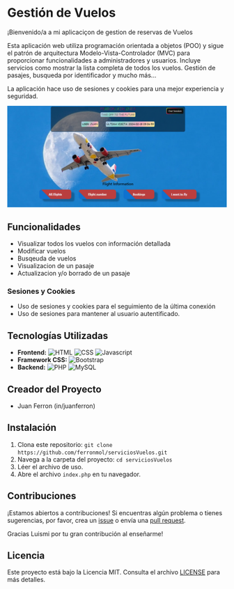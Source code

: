 # Gestión de Vuelos

¡Bienvenido/a  a mi aplicaciçon de gestion de reservas de Vuelos

Esta aplicación web utiliza programación orientada a objetos (POO) y sigue el patrón de arquitectura Modelo-Vista-Controlador (MVC) para proporcionar funcionalidades a administradores y usuarios. Incluye servicios como mostrar la lista completa de todos los vuelos.  Gestión de pasajes, busqueda por identificador  y mucho más...

La aplicación  hace uso de sesiones y cookies para una mejor experiencia y seguridad.

![FotoAplicación](./client/assets/images/Captura1.PNG)

## Funcionalidades

- Visualizar todos los vuelos con información detallada
- Modificar vuelos
- Busqeuda de vuelos
- Visualizacion de un pasaje
- Actualizacion y/o borrado de un pasaje

### Sesiones y Cookies

- Uso de sesiones y cookies para el seguimiento de la última conexión
- Uso de sesiones para mantener al usuario autentificado.

## Tecnologías Utilizadas

- **Frontend:** ![HTML](https://img.shields.io/badge/HTML-5-orange) ![CSS](https://img.shields.io/badge/CSS-3-blue) ![Javascript](http://img.shields.io/badge/JavaScript-Vanilla-yellow)
- **Framework CSS:** ![Bootstrap](https://img.shields.io/badge/Bootstrap-5-purple)
- **Backend:** ![PHP](https://img.shields.io/badge/PHP-8-blueviolet) ![MySQL](https://img.shields.io/badge/MySQL-Latest-green)

## Creador del Proyecto

- Juan Ferron (in/juanferron)

## Instalación

1. Clona este repositorio: `git clone https://github.com/ferronmol/serviciosVuelos.git`
2. Navega a la carpeta del proyecto: `cd serviciosVuelos`
3. Léer el archivo de uso.
4. Abre el archivo `index.php` en tu navegador.

## Contribuciones

¡Estamos abiertos a contribuciones! Si encuentras algún problema o tienes sugerencias, por favor, crea un [issue](https://github.com/ferronmol/serviciosVuelos/issues) o envía una [pull request](https://github.com/ferronmol/serviciosVuelos/pulls).

Gracias Luismi por tu gran contribución al enseñarme!

## Licencia

Este proyecto está bajo la Licencia MIT. Consulta el archivo [LICENSE](LICENSE) para más detalles.
